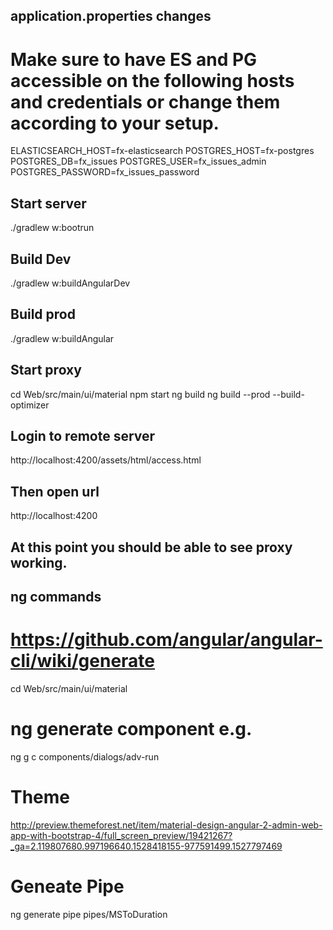 ## application.properties changes
# Make sure to have ES and PG accessible on the following hosts and credentials or change them according to your setup.
ELASTICSEARCH_HOST=fx-elasticsearch
POSTGRES_HOST=fx-postgres
POSTGRES_DB=fx_issues
POSTGRES_USER=fx_issues_admin
POSTGRES_PASSWORD=fx_issues_password

## Start server
./gradlew w:bootrun

## Build Dev
./gradlew w:buildAngularDev

## Build prod
./gradlew w:buildAngular

## Start proxy
cd Web/src/main/ui/material
npm start
ng build
ng build --prod --build-optimizer


## Login to remote server
http://localhost:4200/assets/html/access.html
## Then open url
http://localhost:4200
## At this point you should be able to see proxy working.

## ng commands
# https://github.com/angular/angular-cli/wiki/generate
cd Web/src/main/ui/material

# ng generate component e.g.
ng g c components/dialogs/adv-run

# Theme
http://preview.themeforest.net/item/material-design-angular-2-admin-web-app-with-bootstrap-4/full_screen_preview/19421267?_ga=2.119807680.997196640.1528418155-977591499.1527797469

# Geneate Pipe
ng generate pipe pipes/MSToDuration